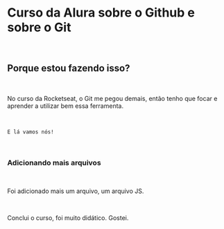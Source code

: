 <h1>Curso da Alura sobre o Github e sobre o Git</h1>
<br>
<h2>Porque estou fazendo isso?</h2>
<br>
<p>No curso da Rocketseat, o Git me pegou demais, então tenho que focar e aprender a utilizar bem essa ferramenta. </p>
<br>

```
E lá vamos nós!
```
<br>
<h3>Adicionando mais arquivos</h3>
<br>
<p>Foi adicionado mais um arquivo, um arquivo JS.</p>
<br>
<p>Conclui o curso, foi muito didático. Gostei. </p>
